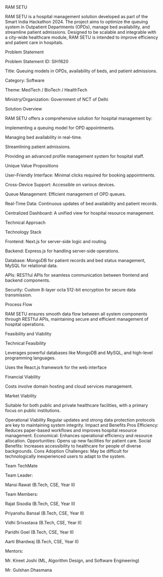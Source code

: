 RAM SETU

RAM SETU is a hospital management solution developed as part of the Smart India Hackathon 2024. The project aims to optimize the queuing system in Outpatient Departments (OPDs), manage bed availability, and streamline patient admissions. Designed to be scalable and integrable with a city-wide healthcare module, RAM SETU is intended to improve efficiency and patient care in hospitals.


Problem Statement

Problem Statement ID: SIH1620

Title: Queuing models in OPDs, availability of beds, and patient admissions.

Category: Software

Theme: MedTech / BioTech / HealthTech

Ministry/Organization: Government of NCT of Delhi

Solution Overview

RAM SETU offers a comprehensive solution for hospital management by:

Implementing a queuing model for OPD appointments.

Managing bed availability in real-time.

Streamlining patient admissions.

Providing an advanced profile management system for hospital staff.

Unique Value Propositions

User-Friendly Interface: Minimal clicks required for booking appointments.

Cross-Device Support: Accessible on various devices.

Queue Management: Efficient management of OPD queues.

Real-Time Data: Continuous updates of bed availability and patient records.

Centralized Dashboard: A unified view for hospital resource management.

Technical Approach

Technology Stack

Frontend: Next.js for server-side logic and routing.

Backend: Express.js for handling server-side operations.

Database: MongoDB for patient records and bed status management, MySQL for relational data.

APIs: RESTful APIs for seamless communication between frontend and backend components.

Security: Custom 8-layer octa 512-bit encryption for secure data transmission.

Process Flow

RAM SETU ensures smooth data flow between all system components through RESTful APIs, maintaining secure and efficient management of hospital operations.

Feasibility and Viability

Technical Feasibility

Leverages powerful databases like MongoDB and MySQL, and high-level programming languages.

Uses the React.js framework for the web interface

Financial Viability

Costs involve domain hosting and cloud services management.

Market Viability

Suitable for both public and private healthcare facilities, with a primary focus on public institutions.

Operational Viability
Regular updates and strong data protection protocols are key to maintaining system integrity.
Impact and Benefits
Pros
Efficiency: Reduces paper-based workflows and improves hospital resource management.
Economical: Enhances operational efficiency and resource allocation.
Opportunities: Opens up new facilities for patient care.
Social Benefits: Increases accessibility to healthcare for people of diverse backgrounds.
Cons
Adoption Challenges: May be difficult for technologically inexperienced users to adapt to the system.

Team TechMate

Team Leader:



Mansi Rawat (B.Tech, CSE, Year II)

Team Members:


Rajat Sisodia (B.Tech, CSE, Year II)

Priyanshu Bansal (B.Tech, CSE, Year II)

Vidhi Srivastava (B.Tech, CSE, Year II)

Paridhi Goel (B.Tech, CSE, Year II)

Aarti Bhardwaj (B.Tech, CSE, Year II)


Mentors:


Mr. Kireet Joshi (ML, Algorithm Design, and Software Engineering)

Mr. Gulshan Dhasmana
